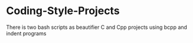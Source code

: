 # Coding-Style-Projects
There is two bash scripts as beautifier C and Cpp projects using bcpp and indent programs 
